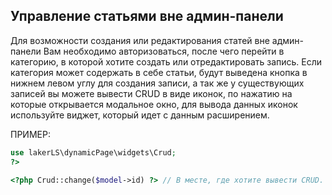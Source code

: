 ## Управление статьями вне админ-панели

Для возможности создания или редактирования статей вне админ-панели Вам необходимо авторизоваться, после чего перейти
в категорию, в которой хотите создать или отредактировать запись. Если категория может содержать в себе статьи,
будут выведена кнопка в нижнем левом углу для создания записи, а так же у существующих записей вы можете вывести
CRUD в виде иконок, по нажатию на которые открывается модальное окно, для вывода данных иконок используйте виджет,
который идет с данным расширением.

ПРИМЕР:

```php
use lakerLS\dynamicPage\widgets\Crud;
?>

<?php Crud::change($model->id) ?> // В месте, где хотите вывести CRUD.
```